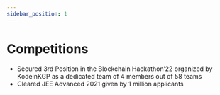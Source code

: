 ```yaml
---
sidebar_position: 1
---
```


# Competitions

- Secured 3rd Position in the Blockchain Hackathon’22 organized by KodeinKGP as a dedicated team of 4 members out of 58 teams
- Cleared JEE Advanced 2021 given by 1 million applicants
